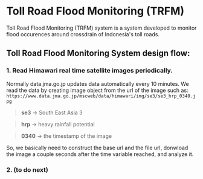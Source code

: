 # Toll Road Flood Monitoring (TRFM)

Toll Road Flood Monitoring (TRFM) system is a system developed to monitor flood occurences around crossdrain of Indonesia's toll roads.

## Toll Road Flood Monitoring System design flow:

### 1. Read Himawari real time satellite images periodically. 

Normally data.jma.go.jp updates data automatically every 10 minutes. We read the data by creating image object from the url of the image such as: `https://www.data.jma.go.jp/mscweb/data/himawari/img/se3/se3_hrp_0340.jpg`

> **se3** -> South East Asia 3

> **hrp** -> heavy rainfall potential

> **0340** -> the timestamp of the image

So, we basically need to construct the base url and the file url, donwload the image a couple seconds after the time variable reached, and analyze it.

### 2. (to do next)
